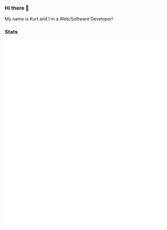 ### Hi there 👋 
My name is Kurt and I'm a Web/Software Developer!

### Stats

[![](https://github.com/Hintful/Hintful/raw/main/generated/overview.svg)](https://github.com/jstrieb/github-stats)
[![](https://github.com/Hintful/Hintful/raw/main/generated/languages.svg)](https://github.com/jstrieb/github-stats)
